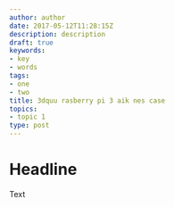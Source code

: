 ```yaml
---
author: author
date: 2017-05-12T11:28:15Z
description: description
draft: true
keywords:
- key
- words
tags:
- one
- two
title: 3dquu rasberry pi 3 aik nes case
topics:
- topic 1
type: post
---
```


# Headline

Text
